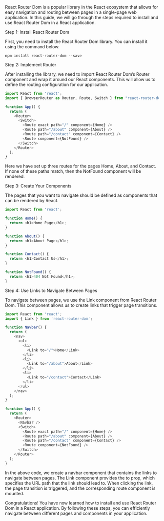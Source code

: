 React Router Dom is a popular library in the React ecosystem that allows for easy navigation and routing between pages in a single-page web application. In this guide, we will go through the steps required to install and use React Router Dom in a React application.

Step 1: Install React Router Dom

First, you need to install the React Router Dom library. You can install it using the command below:

```
npm install react-router-dom --save
```

Step 2: Implement Router

After installing the library, we need to import React Router Dom’s Router component and wrap it around our React components. This will allow us to define the routing configuration for our application.

```js
import React from 'react';
import { BrowserRouter as Router, Route, Switch } from "react-router-dom";

function App() {
  return (
    <Router>
      <Switch>
        <Route exact path="/" component={Home} />
        <Route path="/about" component={About} />
        <Route path="/contact" component={Contact} />
        <Route component={NotFound} />
      </Switch>
    </Router>
  );
}
```

Here we have set up three routes for the pages Home, About, and Contact. If none of these paths match, then the NotFound component will be rendered.

Step 3: Create Your Components

The pages that you want to navigate should be defined as components that can be rendered by React.

```js
import React from 'react';

function Home() {
  return <h1>Home Page</h1>;
}

function About() {
  return <h1>About Page</h1>;
}

function Contact() {
  return <h1>Contact Us</h1>;
}

function NotFound() {
  return <h1>404 Not Found</h1>;
}
```

Step 4: Use Links to Navigate Between Pages

To navigate between pages, we use the Link component from React Router Dom. This component allows us to create links that trigger page transitions.

```js
import React from 'react';
import { Link } from 'react-router-dom';

function Navbar() {
  return (
    <nav>
      <ul>
        <li>
          <Link to="/">Home</Link>
        </li>
        <li>
          <Link to="/about">About</Link>
        </li>
        <li>
          <Link to="/contact">Contact</Link>
        </li>
      </ul>
    </nav>
  );
}

function App() {
  return (
    <Router>
      <Navbar />
      <Switch>
        <Route exact path="/" component={Home} />
        <Route path="/about" component={About} />
        <Route path="/contact" component={Contact} />
        <Route component={NotFound} />
      </Switch>
    </Router>
  );
}
```

In the above code, we create a navbar component that contains the links to navigate between pages. The Link component provides the to prop, which specifies the URL path that the link should lead to. When clicking the link, the page transition is triggered, and the corresponding route component is mounted.

Congratulations! You have now learned how to install and use React Router Dom in a React application. By following these steps, you can efficiently navigate between different pages and components in your application.